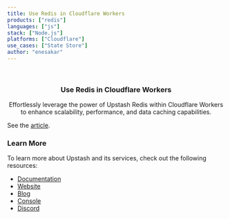 ```yaml
---
title: Use Redis in Cloudflare Workers
products: ["redis"]
languages: ["js"]
stack: ["Node.js"]
platforms: ["Cloudflare"]
use_cases: ["State Store"]
author: "enesakar"
---
```


<br />
<div align="center">

  <h3 align="center">Use Redis in Cloudflare Workers</h3>

  <p align="center">
    Effortlessly leverage the power of Upstash Redis within Cloudflare Workers to enhance scalability, performance, and data caching capabilities.
  </p>
</div>

See the [article](https://upstash.com/docs/redis/tutorials/cloudflare_workers_with_redis).

### Learn More

To learn more about Upstash and its services, check out the following resources:

- [Documentation](https://docs.upstash.com)
- [Website](https://upstash.com)
- [Blog](https://upstash.com/blog)
- [Console](https://console.upstash.com)
- [Discord](https://upstash.com/discord)
